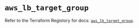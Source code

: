 # `aws_lb_target_group`

Refer to the Terraform Registory for docs: [`aws_lb_target_group`](https://registry.terraform.io/providers/hashicorp/aws/3.76.1/docs/resources/lb_target_group).

